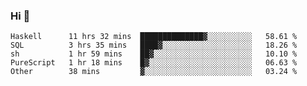 ### Hi 👋

<!--START_SECTION:waka-->

```text
Haskell      11 hrs 32 mins  ██████████████▓░░░░░░░░░░   58.61 %
SQL          3 hrs 35 mins   ████▓░░░░░░░░░░░░░░░░░░░░   18.26 %
sh           1 hr 59 mins    ██▓░░░░░░░░░░░░░░░░░░░░░░   10.10 %
PureScript   1 hr 18 mins    █▓░░░░░░░░░░░░░░░░░░░░░░░   06.63 %
Other        38 mins         ▓░░░░░░░░░░░░░░░░░░░░░░░░   03.24 %
```

<!--END_SECTION:waka-->
